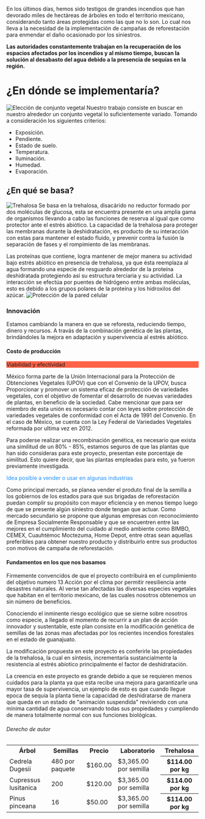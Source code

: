En los últimos días, hemos sido testigos de grandes incendios que han devorado miles de hectáreas de árboles en todo el territorio mexicano, considerando tanto áreas protegidas como las que no lo son. Lo cual nos lleva a la necesidad de la implementación de campañas de reforestación para enmendar el daño ocasionado por los siniestros.

**Las autoridades constantemente trabajan en la recuperación de los espacios afectados por los incendios y al mismo tiempo, buscan la solución al desabasto del agua debido a la presencia de sequías en la región.**

# ¿En dónde se implementaría?
![Elección de conjunto vegetal](http://cuentame.inegi.org.mx/monografias/imagenes/relieve/rel_gto.jpg)
Nuestro trabajo consiste en buscar en nuestro alrededor un conjunto vegetal lo suficientemente variado. Tomando a consideración los siguientes criterios:
* Exposición.
* Pendiente.
* Estado de suelo. 
* Temperatura. 
* Iluminación.
* Humedad. 
* Evaporación. 

## ¿En qué se basa?
![Trehalosa](http://www.ehu.eus/biomoleculas/hc/jpg/disacanim.gif)
Se basa en la trehalosa, disacárido no reductor formado por dos moléculas de glucosa, esta se encuentra presente en una amplia gama de organismos llevando a cabo las funciones de  reserva al igual que como protector ante el estrés abiótico. La capacidad de la trehalosa para proteger las membranas durante la deshidratación, es producto de su interacción con estas para mantener el estado fluido, y prevenir contra la fusión la separación de fases y el rompimiento de las membranas.

Las proteínas que contiene, logra mantener de mejor manera su actividad bajo estrés abiótico en presencia de trehalosa, ya que ésta reemplaza al agua formando una especie de resguardo alrededor de la proteína deshidratada protegiendo así su estructura terciaria y su actividad. La interacción se efectúa por puentes de hidrógeno entre ambas moléculas, esto es debido a los grupos polares de la proteína y los hidroxilos del azúcar. ![Protección de la pared celular](http://bibliotecadigital.uca.edu.ar/greenstone/collect/tesis/tmp/efecto-trehalosa-adn-bovino-22_2.jpg)

### Innovación
Estamos cambiando la manera en que se reforesta, reduciendo tiempo, dinero y recursos. A travás de la combinación genética de las plantas, brindándoles la mejora en adaptación y supervivencia al estrés abiótico. 
#### Costo de producción
<table style="width:100%">
  <tr>
    <th>Árbol</th>
    <th>Semillas</th>
    <th>Precio</th>
    <th>Laboratorio</th>
    <th>Trehalosa</th> 
  </tr>
  <tr>
    <td>Cedrela Dugesii</td>
    <td>480 por paquete</td> 
    <td>$160.00</td>
    <td>$3,365.00 por semilla</td>
    <th>$114.00 por kg</th> 
  </tr>
  <tr>
    <td>Cupressus lusitanica</td>
    <td>200</td> 
    <td>$120.00</td>
    <td>$3,365.00 por semilla</td>
    <th>$114.00 por kg</th> 
  </tr>
  <tr>
    <td>Pinus pinceana</td>
    <td>16</td>
    <td>$50.00</td>
    <td>$3,365.00 por semilla</td>
    <th>$114.00 por kg</th> 
  </tr>
  
<p style="background-color:Tomato;">Viabilidad y efectividad</p> 
México forma parte de la Unión Internacional para la Protección de Obtenciones Vegetales (UPOV) que con el Convenio de la
UPOV, busca Proporcionar y promover un sistema eficaz de protección de variedades vegetales, con el objetivo de fomentar
el desarrollo de nuevas variedades de plantas, en beneficio de la sociedad. Cabe mencionar que para ser miembro de esta
unión es necesario contar con leyes sobre protección de variedades vegetales de conformidad con el Acta de 1991 del 
Convenio. En el caso de México, se cuenta con la Ley Federal de Variedades Vegetales reformada por ultima vez en 2012.

Para poderse realizar una recombinación genética, es necesario que exista una similitud de un 80% - 85%, estamos seguros de que las plantas que han sido consideras para este proyecto, presentan este porcentaje de similitud. Esto quiere decir, que las plantas empleadas para esto, ya fueron previamente investigada. 

<p style="color:DodgerBlue;">Idea posible a vender o usar en algunas industrias</p>
Como principal mercado, se planea vender el produto final de la semilla a los gobiernos de los estados para que sus brigadas de reforestación puedan complir su propósito con mayor eficiencia y en menos tiempo luego de que se presente algún siniestro donde tengan que actuar. Como mercado secundario se propone que algunas empresas con reconocimiento de Empresa Socialmente Responsable y que se encuentren entre las mejores en el cumplimiento del cuidado al medio ambiente como BIMBO, CEMEX, Cuauhtémoc Moctezuma, Home Depot, entre otras sean aquellas preferibles para obtener nuestro producto y distribuirlo entre sus productos con motivos de campaña de reforestación.  


#### Fundamentos en los que nos basamos
Firmemente convencidos de que el proyecto contribuirá en el cumplimiento del objetivo numero 13 Acción por el clima por permitir reesiliencia ante desastres naturales. Al verse tan afectadas las diversas especies vegetales que habitan en el territorio mexicano, de las cuales nosotros obtenemos un sin número de beneficios.

Conociendo el inminente riesgo ecológico que se sierne sobre nosotros como especie, a llegado el momento de recurrir a un plan de acción innovador y sustentable, este plan consiste en la modificación genética de semillas de las zonas mas afectadas por los recientes incendios forestales en el estado de guanajuato.

La modificación propuesta en este proyecto es conferirle las propiedades de la trehalosa, la cual en síntesis, incrementaría sustancialmente la resistencia al estrés abíotico principalmente el factor de deshidratación.

La creencia en este proyecto es grande debido a que se requieren menos cuidados para la planta ya que esta recibe una mejora para garantizarle una mayor tasa de supervivencia, un ejemplo de esto es que cuando llegue epoca de sequía la planta tiene la capacidad de deshidratarse de manera que queda en un estado de "animación suspendida" reviviendo con una mínima cantidad de agua conservando todas sus propiedades y cumpliendo de manera totalmente normal con sus funciones biológicas.

###### Derecho de autor

